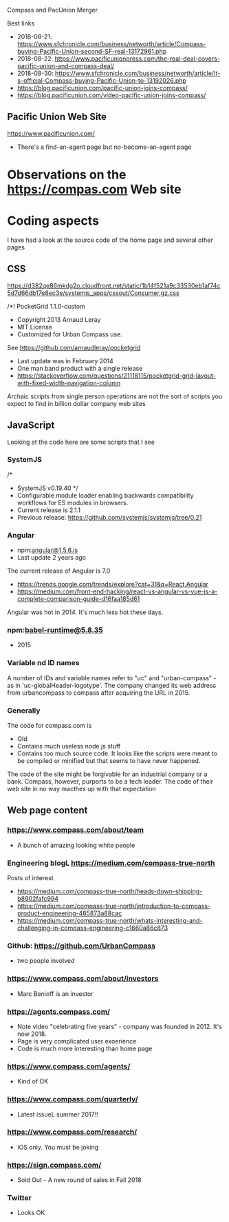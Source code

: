 
Compass and PacUnion Merger

Best links
* 2018-08-21: https://www.sfchronicle.com/business/networth/article/Compass-buying-Pacific-Union-second-SF-real-13172961.php
* 2018-08-22: https://www.pacificunionpress.com/the-real-deal-covers-pacific-union-and-compass-deal/
* 2018-08-30: https://www.sfchronicle.com/business/networth/article/It-s-official-Compass-buying-Pacific-Union-to-13192026.php
* https://blog.pacificunion.com/pacific-union-joins-compass/
* https://blog.pacificunion.com/video-pacific-union-joins-compass/


## Pacific Union Web Site

https://www.pacificunion.com/

* There's a find-an-agent page but no-become-an-agent page



# Observations on the https://compas.com Web site



# Coding aspects

I have had a look at the source code of the home page and several other pages

## CSS

https://d382qe86mkdg2o.cloudfront.net/static/1b14f521a9c33530eb1af74c5d7d66db17e8ec3e/systemjs_apps/cssout/Consumer.gz.css

/*! PocketGrid 1.1.0-custom
* Copyright 2013 Arnaud Leray
* MIT License
* Customized for Urban Compass use.

See https://github.com/arnaudleray/pocketgrid

* Last update was in February 2014
* One man band product with a single release
* https://stackoverflow.com/questions/21118115/pocketgrid-grid-layout-with-fixed-width-navigation-column

Archaic scripts from single person operations are not the sort of scripts you expect to find in billion dollar company web sites



## JavaScript

Looking at the code here are some scripts that I see

### SystemJS


/*
 * SystemJS v0.19.40
 */
* Configurable module loader enabling backwards compatibility workflows for ES modules in browsers.
* Current release is 2.1.1
* Previous release: https://github.com/systemjs/systemjs/tree/0.21


### Angular
* npm:angular@1.5.6.js
* Last update 2 years ago

The current release of Angular is 7.0

* https://trends.google.com/trends/explore?cat=31&q=React,Angular
* https://medium.com/front-end-hacking/react-vs-angular-vs-vue-js-a-complete-comparison-guide-d16faa185d61

Angular was hot in 2014.  It's much less hot these days.


### npm:babel-runtime@5.8.35
* 2015

### Variable nd ID names

A number of IDs and variable names refer to "uc" and "urban-compass" - as in 'uc-globalHeader-logotype'.
The company changed its web address from urbancompass to compass after acquiring the URL in 2015.

### Generally

The code for compass.com is

* Old
* Contains much useless node.js stuff
* Contains too much source code. It looks like the scripts were meant to be compiled or minified but that seems to have never happened.

The code of the site might be forgivable for an industrial company or a bank.
Compass, however, purports to be a tech leader. The code of their web site in no way macthes up with that expectation



## Web page content

### https://www.compass.com/about/team

* A bunch of amazing looking white people

### Engineering blogL  https://medium.com/compass-true-north

Posts of interest
* https://medium.com/compass-true-north/heads-down-shipping-b8902fafc994
* https://medium.com/compass-true-north/introduction-to-compass-product-engineering-485873a88cac
* https://medium.com/compass-true-north/whats-interesting-and-challenging-in-compass-engineering-c1660a86c873


### Github: https://github.com/UrbanCompass
* two people involved



### https://www.compass.com/about/investors

* Marc Benioff is an investor


### https://agents.compass.com/

* Note video "celebrating five years" - company was founded in 2012. It's now 2018.
* Page is very complicated user exoerience
* Code is much more interesting than home page


### https://www.compass.com/agents/

* Kind of OK


### https://www.compass.com/quarterly/

* Latest issueL summer 2017!!


### https://www.compass.com/research/

* iOS only. You must be joking


### https://sign.compass.com/

* Sold Out - A new round of sales in Fall 2018

### Twitter

* Looks OK
